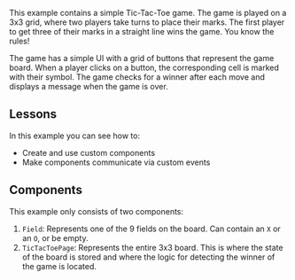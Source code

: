 This example contains a simple Tic-Tac-Toe game. The game is played on a 3x3
grid, where two players take turns to place their marks. The first player to get
three of their marks in a straight line wins the game. You know the rules!

The game has a simple UI with a grid of buttons that represent the game board.
When a player clicks on a button, the corresponding cell is marked with their
symbol. The game checks for a winner after each move and displays a message when
the game is over.

## Lessons

In this example you can see how to:

-   Create and use custom components
-   Make components communicate via custom events

## Components

This example only consists of two components:

1. `Field`: Represents one of the 9 fields on the board. Can contain an `X` or
   an `O`, or be empty.
2. `TicTacToePage`: Represents the entire 3x3 board. This is where the state of
   the board is stored and where the logic for detecting the winner of the game
   is located.
